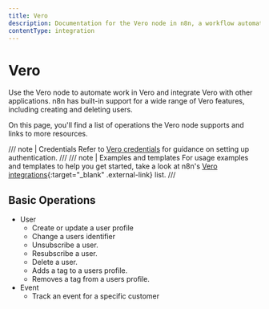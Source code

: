 ```yaml
---
title: Vero
description: Documentation for the Vero node in n8n, a workflow automation platform. Includes details of operations and configuration, and links to examples and credentials information.
contentType: integration
---
```


# Vero

Use the Vero node to automate work in Vero and integrate Vero with other applications. n8n has built-in support for a wide range of Vero features, including creating and deleting users. 

On this page, you'll find a list of operations the Vero node supports and links to more resources.

/// note | Credentials
Refer to [Vero credentials](/integrations/builtin/credentials/vero/) for guidance on setting up authentication. 
///
/// note | Examples and templates
For usage examples and templates to help you get started, take a look at n8n's [Vero integrations](https://n8n.io/integrations/vero/){:target="_blank" .external-link} list.
///

## Basic Operations

* User
    * Create or update a user profile
    * Change a users identifier
    * Unsubscribe a user.
    * Resubscribe a user.
    * Delete a user.
    * Adds a tag to a users profile.
    * Removes a tag from a users profile.
* Event
    * Track an event for a specific customer


